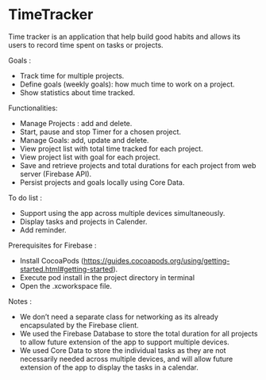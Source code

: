 # TimeTracker
Time tracker is an application that help build good habits and allows its users to record time spent on tasks or projects.

Goals :
   - Track time for multiple projects.
   - Define goals (weekly goals): how much time to work on a project.
   - Show statistics about time tracked.
   
Functionalities:
   - Manage Projects : add and delete.
   - Start, pause and stop Timer for a chosen project.
   - Manage Goals: add, update and delete.
   - View project list with total time tracked for each project.
   - View project list with goal for each project.
   - Save and retrieve projects and total durations for each project from web server (Firebase API).
   - Persist projects and goals locally using Core Data.
   
To do list :
  - Support using the app across multiple devices simultaneously.
  - Display tasks and projects in Calender.
  - Add reminder.
  
Prerequisites for Firebase :
  - Install CocoaPods (https://guides.cocoapods.org/using/getting-started.html#getting-started).
  - Execute pod install in the project directory in terminal
  - Open the .xcworkspace file.
  
Notes :
   - We don’t need a separate class for networking as its already encapsulated by the Firebase client.
   - We used the Firebase Database to store the total duration for all projects to allow future extension of the app to support multiple devices.
  - We used Core Data to store the individual tasks as they are not necessarily needed across multiple devices, and will allow future extension of the app to display the tasks in a calendar.

  

   




